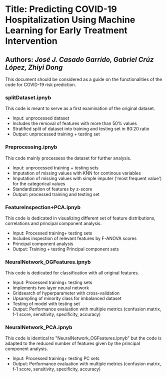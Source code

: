 # Title: Predicting COVID-19 Hospitalization Using Machine Learning for Early Treatment Intervention
## Authors: *José J. Casado Garrido, Gabriel Crúz López, Zhiyi Dong*

This document should be considered as a guide on the functionalities of the code for COVID-19 risk prediction.

### splitDataset.ipnyb
This code is meant to serve as a first examination of the original dataset.
 
- Input: unprocessed dataset
- Includes the removal of features with more than 50% values
- Stratified split of dataset into training and testing set in 80:20 ratio
- Output: unprocessed training + testing set

### Preprocessing.ipnyb
This code mainly processess the dataset for further analysis.

- Input: unprocessed training + testing sets
- Imputation of missing values with KNN for continous variables
- Imputation of missing values with simple imputer ('most frequent value') for the categorical values
- Standardization of features by z-score
- Output: processed training and testing set

### FeatureInspection+PCA.ipnyb
This code is dedicated in visualizing different set of feature distributions, correlations and principal component analysis.

- Input: Processed training+ testing sets
- Includes inspection of relevant features by F-ANOVA scores
- Principal component analysis
- Output: Training + testing Principal component sets

### NeuralNetwork_OGFeatures.ipnyb
This code is dedicated for classification with all original features.

- Input: Processed training+ testing sets
- Implements two layer neural network
- Gridsearch of hyperparameter with cross-validation
- Upsampling of minority class for imbalanced dataset
- Testing of model with testing set
- Output: Performance evaluation with multiple metrics (confusion matrix, f-1 score, sensitivity, specificity, accuracy)

### NeuralNetwork_PCA.ipnyb
This code is identical to "NeuralNetwork_OGFeatures.ipnyb" but the code is adapted to the reduced number of features 
given by the principal component analysis.

- Input: Processed training+ testing PC sets
- Output: Performance evaluation with multiple metrics (confusion matrix, f-1 score, sensitivity, specificity, accuracy)

